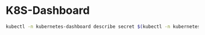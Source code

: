# K8S-Dashboard

```sh
kubectl -n kubernetes-dashboard describe secret $(kubectl -n kubernetes-dashboard get secret | grep admin-user | awk '{print $1}')
```
